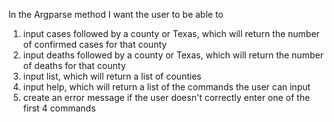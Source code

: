 In the Argparse method I want the user to be able to 
1. input cases followed by a county or Texas, which will return the number of confirmed cases for that county
2. input deaths followed by a county or Texas, which will return the number of deaths for that county
3. input list, which will return a list of counties 
4. input help, which will return a list of the commands the user can input 
5. create an error message if the user doesn't correctly enter one of the first 4 commands